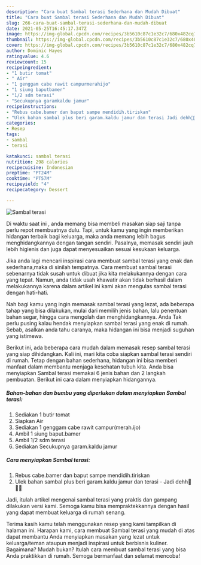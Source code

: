 ```yaml
---
description: "Cara buat Sambal terasi Sederhana dan Mudah Dibuat"
title: "Cara buat Sambal terasi Sederhana dan Mudah Dibuat"
slug: 266-cara-buat-sambal-terasi-sederhana-dan-mudah-dibuat
date: 2021-05-25T16:45:17.347Z
image: https://img-global.cpcdn.com/recipes/3b5610c87c1e32c7/680x482cq70/sambal-terasi-foto-resep-utama.jpg
thumbnail: https://img-global.cpcdn.com/recipes/3b5610c87c1e32c7/680x482cq70/sambal-terasi-foto-resep-utama.jpg
cover: https://img-global.cpcdn.com/recipes/3b5610c87c1e32c7/680x482cq70/sambal-terasi-foto-resep-utama.jpg
author: Dominic Hayes
ratingvalue: 4.6
reviewcount: 15
recipeingredient:
- "1 butir tomat"
- " Air"
- "1 genggam cabe rawit campurmerahijo"
- "1 siung baputbamer"
- "1/2 sdm terasi"
- "Secukupnya garamkaldu jamur"
recipeinstructions:
- "Rebus cabe.bamer dan baput sampe mendidih.tiriskan"
- "Ulek bahan sambal plus beri garam.kaldu jamur dan terasi Jadi dehh🤗🤤🤤"
categories:
- Resep
tags:
- sambal
- terasi

katakunci: sambal terasi 
nutrition: 298 calories
recipecuisine: Indonesian
preptime: "PT24M"
cooktime: "PT57M"
recipeyield: "4"
recipecategory: Dessert

---
```



![Sambal terasi](https://img-global.cpcdn.com/recipes/3b5610c87c1e32c7/680x482cq70/sambal-terasi-foto-resep-utama.jpg)

Di waktu  saat ini , anda memang bisa membeli masakan siap saji tanpa perlu repot membuatnya dulu. Tapi, untuk kamu yang ingin memberikan hidangan terbaik bagi keluarga, maka anda memang lebih bagus menghidangkannya dengan tangan sendiri. Pasalnya, memasak sendiri jauh lebih higienis dan juga dapat menyesuaikan sesuai kesukaan keluarga.

Jika anda lagi mencari inspirasi cara membuat sambal terasi yang enak dan sederhana,maka di sinilah tempatnya. Cara membuat sambal terasi  sebenarnya tidak susah untuk dibuat jika kita melakukannya dengan cara yang tepat. Namun, anda tidak usah khawatir akan tidak berhasil dalam melakukannya 
karena dalam artikel ini kami akan mengulas sambal terasi dengan hati-hati.  



Nah bagi kamu yang ingin memasak sambal terasi yang lezat, ada beberapa tahap yang bisa dilakukan, mulai dari memilih jenis bahan, lalu penentuan bahan segar, hingga cara mengolah dan menghidangkannya. Anda Tak perlu pusing kalau hendak menyiapkan sambal terasi yang enak di rumah. Sebab, asalkan anda  tahu caranya, maka hidangan ini bisa menjadi suguhan yang istimewa.

Berikut ini, ada beberapa cara mudah dalam memasak resep sambal terasi yang siap dihidangkan. Kali ini, mari kita coba siapkan sambal terasi sendiri di rumah. Tetap dengan bahan sederhana, hidangan ini bisa memberi manfaat dalam membantu menjaga kesehatan tubuh kita. Anda bisa menyiapkan Sambal terasi memakai 6 jenis bahan dan 2 langkah pembuatan. Berikut ini cara dalam menyiapkan hidangannya.

<!--inarticleads1-->

##### Bahan-bahan dan bumbu yang diperlukan dalam menyiapkan Sambal terasi:

1. Sediakan 1 butir tomat
1. Siapkan  Air
1. Sediakan 1 genggam cabe rawit campur(merah.ijo)
1. Ambil 1 siung baput.bamer
1. Ambil 1/2 sdm terasi
1. Sediakan Secukupnya garam.kaldu jamur




<!--inarticleads2-->

##### Cara menyiapkan Sambal terasi:

1. Rebus cabe.bamer dan baput sampe mendidih.tiriskan
1. Ulek bahan sambal plus beri garam.kaldu jamur dan terasi - Jadi dehh🤗🤤🤤




Jadi, itulah artikel mengenai  sambal terasi  yang praktis dan gampang dilakukan versi kami. Semoga kamu bisa mempraktekkannya dengan hasil yang dapat membuat keluarga di rumah senang. 

Terima kasih kamu telah menggunakan resep yang kami tampilkan di halaman ini. Harapan kami, cara membuat  Sambal terasi yang mudah di atas dapat membantu Anda menyiapkan masakan yang lezat untuk keluarga/teman ataupun menjadi inspirasi untuk berbisnis kuliner. Bagaimana? Mudah bukan? Itulah cara membuat sambal terasi yang bisa Anda praktikkan di rumah. Semoga bermanfaat dan selamat mencoba!

